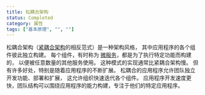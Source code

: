 ```yaml
---
title: 松耦合架构
status: Completed
category: 属性
tags: ["基本原理", "", ""]
---
```


松耦合架构（[紧耦合架构](/zh-cn/tightly-coupled-architectures/)的相反范式）是一种架构风格， 
其中应用程序的各个组件彼此独立构建。 
每个组件，有时称为 [微服务](/zh-cn/microservices/)，都是为了执行特定功能而构建的，
以便被任意数量的其他服务使用。 
这种模式的实现通常比紧耦合架构慢。 
但有许多好处，特别是随着应用程序的不断扩展。
松耦合的应用程序允许团队独立开发功能、部署和扩展，
这允许组织快速迭代各个组件。 
应用程序开发速度更快，团队结构可以围绕应用程序的能力构建，专注于他们的特定应用程序。
